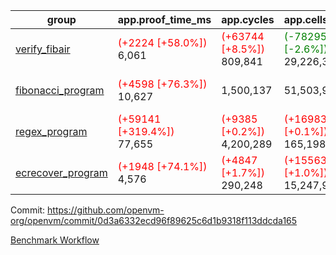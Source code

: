| group | app.proof_time_ms | app.cycles | app.cells_used | leaf.proof_time_ms | leaf.cycles | leaf.cells_used |
| -- | -- | -- | -- | -- | -- | -- |
| [verify_fibair](https://github.com/openvm-org/openvm/blob/benchmark-results/benchmarks-dispatch/refs/heads/feat/optimize-for-loop/verify_fibair-0d3a6332ecd96f89625c6d1b9318f113ddcda165.md) |<span style='color: red'>(+2224 [+58.0%])</span> 6,061 | <span style='color: red'>(+63744 [+8.5%])</span> 809,841 | <span style='color: green'>(-782954 [-2.6%])</span> 29,226,320 |- | - | - |
| [fibonacci_program](https://github.com/openvm-org/openvm/blob/benchmark-results/benchmarks-dispatch/refs/heads/feat/optimize-for-loop/fibonacci-0d3a6332ecd96f89625c6d1b9318f113ddcda165.md) |<span style='color: red'>(+4598 [+76.3%])</span> 10,627 |  1,500,137 |  51,503,940 |<span style='color: red'>(+11886 [+80.3%])</span> 26,681 | <span style='color: red'>(+537337 [+16.9%])</span> 3,709,351 | <span style='color: red'>(+1330611 [+1.0%])</span> 130,196,098 |
| [regex_program](https://github.com/openvm-org/openvm/blob/benchmark-results/benchmarks-dispatch/refs/heads/feat/optimize-for-loop/regex-0d3a6332ecd96f89625c6d1b9318f113ddcda165.md) |<span style='color: red'>(+59141 [+319.4%])</span> 77,655 | <span style='color: red'>(+9385 [+0.2%])</span> 4,200,289 | <span style='color: red'>(+169837 [+0.1%])</span> 165,198,010 |<span style='color: red'>(+25159 [+82.8%])</span> 55,551 | <span style='color: red'>(+888106 [+13.6%])</span> 7,410,899 | <span style='color: green'>(-7875025 [-2.7%])</span> 283,422,114 |
| [ecrecover_program](https://github.com/openvm-org/openvm/blob/benchmark-results/benchmarks-dispatch/refs/heads/feat/optimize-for-loop/ecrecover-0d3a6332ecd96f89625c6d1b9318f113ddcda165.md) |<span style='color: red'>(+1948 [+74.1%])</span> 4,576 | <span style='color: red'>(+4847 [+1.7%])</span> 290,248 | <span style='color: red'>(+155632 [+1.0%])</span> 15,247,929 |<span style='color: red'>(+48484 [+115.2%])</span> 90,556 | <span style='color: red'>(+1409881 [+14.6%])</span> 11,073,167 | <span style='color: green'>(-11293422 [-2.6%])</span> 429,263,794 |


Commit: https://github.com/openvm-org/openvm/commit/0d3a6332ecd96f89625c6d1b9318f113ddcda165

[Benchmark Workflow](https://github.com/openvm-org/openvm/actions/runs/12684059059)
